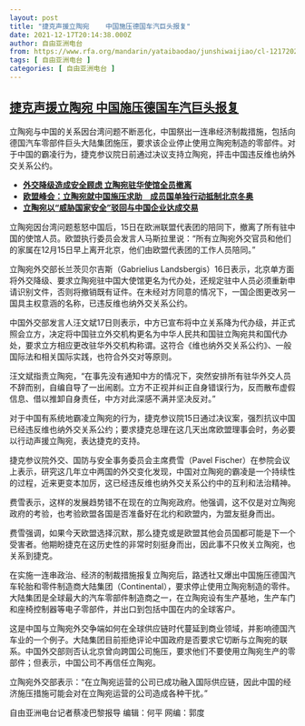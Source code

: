 ```yaml
---
layout: post
title: "捷克声援立陶宛    中国施压德国车汽巨头报复"
date: 2021-12-17T20:14:38.000Z
author: 自由亚洲电台
from: https://www.rfa.org/mandarin/yataibaodao/junshiwaijiao/cl-12172021150056.html
tags: [ 自由亚洲电台 ]
categories: [ 自由亚洲电台 ]
---
```

<!--1639772078000-->
[捷克声援立陶宛    中国施压德国车汽巨头报复](https://www.rfa.org/mandarin/yataibaodao/junshiwaijiao/cl-12172021150056.html)
------

<div>
<p>立陶宛与中国的关系因台湾问题不断恶化，中国祭出一连串经济制裁措施，包括向德国汽车零部件巨头大陆集团施压，要求该企业停止使用立陶宛制造的零部件。对于中国的霸凌行为，捷克参议院日前通过决议支持立陶宛，抨击中国违反维也纳外交关系公约。</p><ul><li><strong><a href="https://www.rfa.org/mandarin/yataibaodao/junshiwaijiao/cl-12152021142849.html">外交降级造成安全顾虑 立陶宛驻华使馆全员撤离</a></strong></li><li><strong><a href="https://www.rfa.org/mandarin/yataibaodao/junshiwaijiao/cl-12162021142435.html">欧盟峰会：立陶宛就中国施压求助　成员国单独行动抵制北京冬奥</a></strong></li><li><strong><a href="https://www.rfa.org/mandarin/Xinwen/wul1214a-12142021015029.html">立陶宛以“威胁国家安全”驳回与中国企业达成交易</a></strong></li></ul><p>立陶宛因台湾问题惹怒中国后，15日在欧洲联盟代表团的陪同下，撤离了所有驻中国的使馆人员。欧盟执行委员会发言人马斯拉里说：“所有立陶宛外交官员和他们的家属在12月15日早上离开北京，他们由欧盟代表团的工作人员陪同。”</p><p>立陶宛外交部长兰茨贝尔吉斯（Gabrielius Landsbergis）16日表示，北京单方面将外交降级、要求立陶宛驻中国大使馆更名为代办处，还规定驻中人员必须重新申请识别文件，否则将撤销既有证件。在未经对方同意的情况下，一国企图更改另一国具主权意涵的名称，已违反维也纳外交关系公约。</p><p>中国外交部发言人汪文斌17日则表示，中方已宣布将中立关系降为代办级，并正式照会立方，决定将中国驻立外交机构更名为中华人民共和国驻立陶宛共和国代办处，要求立方相应更改驻华外交机构称谓。这符合《维也纳外交关系公约》、一般国际法和相关国际实践，也符合外交对等原则。</p><p>汪文斌指责立陶宛，“在事先没有通知中方的情况下，突然安排所有驻华外交人员不辞而别，自编自导了一出闹剧。立方不正视并纠正自身错误行为，反而散布虚假信息、借以推卸自身责任，中方对此深感不满并坚决反对。”</p><p>对于中国有系统地霸凌立陶宛的行为，捷克参议院15日通过决议案，强烈抗议中国已经违反维也纳外交关系公约；要求捷克总理在这几天出席欧盟理事会时，务必要以行动声援立陶宛，表达捷克的支持。</p><p>捷克参议院外交、国防与安全事务委员会主席费雪（Pavel Fischer）在参院会议上表示，研究这几年立中两国的外交变化发现，中国对立陶宛的霸凌是一个持续性的过程，近来更变本加厉，这已经违反维也纳外交关系公约中的互利和法治精神。</p><p>费雪表示，这样的发展趋势错不在现在的立陶宛政府。他强调，这不仅是对立陶宛政府的考验，也考验欧盟各国是否准备好在北约和欧盟内，为盟友挺身而出。</p><p>费雪强调，如果今天欧盟选择沉默，那么捷克或是欧盟其他会员国都可能是下一个受害者。他期盼捷克在这历史性的非常时刻挺身而出，因此事不只攸关立陶宛，也关系到捷克。</p><p>在实施一连串政治、经济的制裁措施报复立陶宛后，路透社又爆出中国施压德国汽车轮胎和零件制造商大陆集团（Continental），要求停止使用立陶宛制造的零件。大陆集团是全球最大的汽车零部件制造商之一，在立陶宛设有生产基地，生产车门和座椅控制器等电子零部件，并出口到包括中国在内的全球客户。</p><p>这是中国与立陶宛外交争端如何在全球供应链时代蔓延到商业领域，并影响德国汽车业的一个例子。大陆集团目前拒绝评论中国政府是否要求它切断与立陶宛的联系。中国外交部则否认北京曾向跨国公司施压，要求他们不要使用立陶宛生产的零部件；但表示，中国公司不再信任立陶宛。</p><p>立陶宛外交部表示：“在立陶宛运营的公司已成功融入国际供应链，因此中国的经济施压措施可能会对在立陶宛运营的公司造成各种干扰。”</p><p>自由亚洲电台记者蔡凌巴黎报导 编辑：何平 网编：郭度</p><p></p>
</div>
